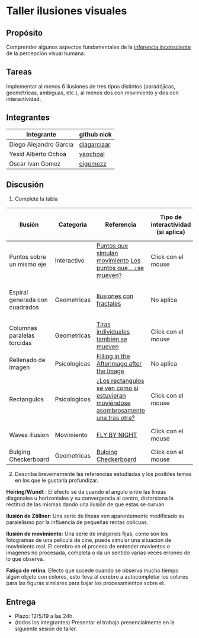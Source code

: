 # Taller ilusiones visuales

## Propósito

Comprender algunos aspectos fundamentales de la [inferencia inconsciente](https://github.com/VisualComputing/Cognitive) de la percepción visual humana.

## Tareas

Implementar al menos 6 ilusiones de tres tipos distintos (paradójicas, geométricas, ambiguas, etc.), al menos dos con movimiento y dos con interactividad.

## Integrantes

|       Integrante      |                 github nick                   |
|-----------------------|-----------------------------------------------|
| Diego Alejandro Garcia| [diagarciaar](https://github.com/diagarciaar) |
| Yesid Alberto Ochoa   | [yaochoal](https://github.com/yaochoal)       |
| Oscar Ivan Gomez      | [oigomezz](https://github.com/oigomezz)       |


## Discusión

1. Complete la tabla

| 		Ilusión			        |  Categoria   | Referencia | Tipo de interactividad (si aplica) | URL código base (si aplica) |
|-------------------------------|--------------|------------|------------------------------------|-----------------------------|
| Puntos sobre un mismo eje     | Interactivo  |[Puntos que simulan movimiento](https://www.lagranimprenta.es/blog/ilusion-visual-puntos-en-circulo.html) [Los puntos que... ¿se mueven?](https://magnet.xataka.com/ciencia/13-ilusiones-visuales-que-haran-que-tu-cabeza-explote)| Click con el mouse                                    |                             |
| Espiral generada con cuadrados| Geometricas  |[Ilusiones con fractales](http://www.opticalillusionsportal.com/55-mind-blasting-fractal-illusions/)            | No aplica                                 |  [Dibujar una espiral partiendo del punto anterior](http://dunadigital.com/processing/2013/08/03/dibujar-una-espiral-partiendo-del-ejemplo-anterior/)  |
| Columnas paralelas torcidas   | Geometricas  |[Tiras individuales también se mueven](https://marcianosmx.com/11-ilusiones-opticas-que-te-sacudiran-el-cerebro/)   | Click con el mouse                                  |                             |
| Rellenado de imagen           | Psicologicas | [Filling in the Afterimage after the Image](http://illusionoftheyear.com/2008/05/filling-in-the-afterimage-after-the-image/)  |  No aplica |                             |
| Rectangulos                   | Psicologicos | [¿Los rectangulos se ven como si estuvieran moviéndose asombrosamente una tras otra?](http://www.flexyourbrain.com/best-optical-illusions/) | Click con el mouse |                             |
| Waves  illusion               | Movimiento   |[FLY BY NIGHT](https://www.opticalillusion.net/category/optical-illusions/)| Click con el mouse|[Muestra circulos en movimiento](https://www.openprocessing.org/sketch/136072)|
| Bulging Checkerboard          | Geometricas  |[Bulging Checkerboard](https://michaelbach.de/ot/ang-KitaokaBulge/index.html)| Click con el mouse| |


2. Describa brevememente las referencias estudiadas y los posibles temas en los que le gustaría profundizar.


**Heiring/Wundt** : El efecto se da cuando el angulo entre las lineas diagonales u horizontales y su convergencia al centro, distorsiona la rectitud de las mismas dando una ilusión de que estas se curvan.

**Ilusión de Zöllner**: Una serie de líneas ven aparentemente modificado su paralelismo por la influencia de pequeñas rectas oblicuas.

**Ilusión de movimiento**: Una serie de imágenes fijas, como son los fotogramas de una película de cine, puede simular una situación de movimiento real. El cerebro en el proceso de entender movientos o imagenes no procesada, completa o da un sentido varias veces erroneo de lo que observa.

**Fatiga de retina**: Efecto que sucede cuando se observa mucho tiempo algun objeto con colores, esto lleva al cerebro a autocompletar los colores para las figuras similares para bajar los procesamientos sobre el.


## Entrega

* Plazo: 12/5/19 a las 24h.
* (todos los integrantes) Presentar el trabajo presencialmente en la siguiente sesión de taller.